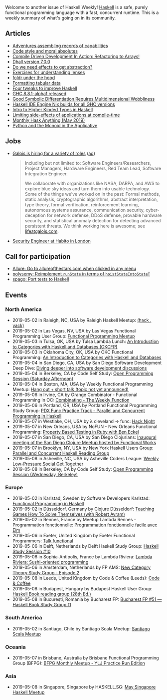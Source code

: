 <!-- 2019-05-02 unpublished -->

Welcome to another issue of Haskell Weekly!
[Haskell](https://www.haskell.org) is a safe, purely functional programming language with a fast, concurrent runtime.
This is a weekly summary of what's going on in its community.

## Articles

-   [Adventures assembling records of capabilities](https://discourse.haskell.org/t/adventures-assembling-records-of-capabilities/623?u=taylorfausak)
-   [Code style and moral absolutes](https://byorgey.wordpress.com/2019/04/30/code-style-and-moral-absolutes/)
-   [Compile Driven Development In Action: Refactoring to Arrays!](https://mmhaskell.com/blog/2019/4/29/compile-driven-development-in-action-refactoring-to-arrays)
-   [Dhall version 7.0.0](https://github.com/dhall-lang/dhall-lang/releases/tag/v7.0.0)
-   [Do we need effects to get abstraction?](https://medium.com/barely-functional/do-we-need-effects-to-get-abstraction-7d5dc0edfbef)
-   [Exercises for understanding lenses](https://williamyaoh.com/posts/2019-04-25-lens-exercises.html)
-   [foldr under the hood](https://neilmitchell.blogspot.com/2019/04/foldr-under-hood.html)
-   [Formatting tabular data](http://oleg.fi/gists/posts/2019-04-28-tabular.html)
-   [Four tweaks to improve Haskell](https://medium.com/daml-driven/four-tweaks-to-improve-haskell-b1de9c87f816)
-   [GHC 8.8.1-alpha1 released](https://www.haskell.org/ghc/blog/20190425-ghc-8.8.1-alpha1-released.html)
-   [Good Symbolic Differentiation Requires Multidimensional Wobbliness](https://aearnus.github.io/2019/04/26/good-symbolic-differentiation-requires-multidimensional-wobbliness)
-   [Haskell IDE Engine Nix builds for all GHC versions](https://github.com/Infinisil/all-hies/tree/544ea0c96f66f45cc73b4cc8a54bf6200e599fa7)
-   [Intro to Higher Kinded Types in Haskell](https://medium.com/@patxi/intro-to-higher-kinded-types-in-haskell-df6b719e7a69)
-   [Limiting side-effects of applications at compile-time](https://www.youtube.com/watch?v=XXx9nDc9L5k)
-   [Monthly Hask Anything (May 2019)](https://np.reddit.com/r/haskell/comments/bj5s5u/monthly_hask_anything_may_2019/)
-   [Python and the Monoid in the Applicative](https://typeclasses.com/news/2019-03-applicatives-are-monoidal)

## Jobs

-   [Galois is hiring for a variety of roles](https://galois.com/careers/) ([ad](https://haskellweekly.news/advertising.html))

    > Including but not limited to: Software Engineers/Researchers, Project Managers, Hardware Engineers, Red Team Lead, Software Integration Engineer.
    >
    > We collaborate with organizations like NASA, DARPA, and AWS to explore blue sky ideas and turn them into usable technology. Some of the things we've worked on in the past: Formal methods, static analysis, cryptographic algorithms, abstract interpretation, type theory, formal verification, reinforcement learning, autonomous systems assurance, communication security, cyber-deception for network defense, DDoS defense, provable hardware security, and statistical anomaly detection for detecting advanced persistent threats. We think working here is awesome; see [lifeatgalois.com](https://lifeatgalois.com).

-   [Security Engineer at Habito in London](https://functional.works-hub.com/jobs/security-engineer-in-london-united-kingdom-fe26c)

## Call for participation

-   [Allure: Go to allureofthestars.com when clicked in any menu](https://github.com/AllureOfTheStars/Allure/issues/98)
-   [polysemy: Reimplement `runState` in terms of `hoistStateIntoStateT`](https://github.com/isovector/polysemy/issues/34)
-   [spago: Port tests to Haskell](https://github.com/spacchetti/spago/issues/177)

## Events

### North America

- 2019-05-02 in Raleigh, NC, USA by Raleigh Haskell Meetup: [(hack . yack)](https://www.meetup.com/Raleigh-Haskell-Meetup/events/nsfsnqyzhbdb/)
- 2019-05-02 in Las Vegas, NV, USA by Las Vegas Functional Programming User Group: [Functional Programming Meetup](https://www.meetup.com/las-vegas-functional-programming/events/jkznkqyzhbdb/)
- 2019-05-03 in Tulsa, OK, USA by Tulsa Lambda Lunch: [An Introduction to Categories with Haskell and Databases (OKCFP)](https://www.meetup.com/Tulsa-Lambda-Lunch/events/260399297/)
- 2019-05-03 in Oklahoma City, OK, USA by OKC Functional Programming: [An Introduction to Categories with Haskell and Databases](https://www.meetup.com/OKC-FP/events/260380610/)
- 2019-05-04 in San Diego, CA, USA by San Diego Software Development Deep Dive: [Diving deeper into software development discussions ](https://www.meetup.com/San-Diego-Software-Development-Deep-Dive/events/mtzbkqyzhbgb/)
- 2019-05-04 in Berkeley, CA by Code Self Study: [Open Programming Session (Saturday Afternoon)](https://www.meetup.com/codeselfstudy/events/dkwpzpyzhbgb/)
- 2019-05-04 in Boston, MA, USA by Weekly Functional Programming Meetup: [Hang out + short talk (topic not yet announced)](https://www.meetup.com/Weekly-Functional-Programming-Meetup/events/jcgpwqyzhbgb/)
- 2019-05-06 in Irvine, CA by Orange Combinator - Functional Programming In OC: [Combinating - The Weekly Function](https://www.meetup.com/orange-combinator/events/lxvjrpyzhbjb/)
- 2019-05-06 in Portland, OR, USA by Portland Functional Programming Study Group: [PDX Func Practice Track - Parallel and Concurrent Programming in Haskell](https://www.meetup.com/Portland-Functional-Programming-Study-Group/events/rtfghqyzhbjb/)
- 2019-05-07 in Westlake, OH, USA by λ cleveland -> func: [Hack Night](https://www.meetup.com/%CE%BB-cleveland-func/events/nvqwsqyzhbkb/)
- 2019-05-07 in New Orleans, USA by NoFUN - New Orleans Functional Programming: [Property Based Testing in Ruby with Ben Eckel](https://www.meetup.com/no-fun/events/260512879/)
- 2019-05-07 in San Diego, CA, USA by San Diego Clojurians: [Inaugural meeting of the San Diego Clojure Meetup hosted by Functional Works](https://www.meetup.com/San-Diego-Clojure-Meetup/events/259941637/)
- 2019-05-07 in Brooklyn, NY, USA by New York Haskell Users Group: [Parallel and Concurrent Haskell Reading Group](https://www.meetup.com/NY-Haskell/events/shmktqyzhbkb/)
- 2019-05-08 in Asheville, NC, USA by Asheville Coders League: [Weekly Low-Pressure Social Get Together](https://www.meetup.com/Asheville-Coders-League/events/hplqsqyzhblb/)
- 2019-05-08 in Berkeley, CA by Code Self Study: [Open Programming Session (Wednesday, Berkeley)](https://www.meetup.com/codeselfstudy/events/tzgvnqyzhblb/)

### Europe

- 2019-05-02 in Karlstad, Sweden by Software Developers Karlstad: [Functional Programming in Haskell](https://www.meetup.com/Software-Developers-Karlstad/events/260304550/)
- 2019-05-02 in Düsseldorf, Germany by Clojure Düsseldorf: [Teaching Games How To Solve Themselves (with Robert Avram)](https://www.meetup.com/Clojure-Duesseldorf/events/260458946/)
- 2019-05-02 in Rennes, France by Meetup Lambda Rennes - Programmation fonctionnelle: [Programmation fonctionnelle facile avec Elm](https://www.meetup.com/Meetup-Lambda-Rennes-Programmation-fonctionnelle/events/260430220/)
- 2019-05-06 in Exeter, United Kingdom by Exeter Functional Programmers: [Talk functional](https://www.meetup.com/Exeter-Functional-Programmers/events/nxxtmqyzhbjb/)
- 2019-05-06 in Delft, Netherlands by Delft Haskell Study Group: [Haskell Study Session #10](https://www.meetup.com/Delft-Haskell-Study-Group/events/261038830/)
- 2019-05-06 in Sophia-Antipolis, France by Lambda Riviera: [Lambda Riviera: Sushi-oriented programming](https://www.meetup.com/lambda-riviera/events/spbmjqyzhbcb/)
- 2019-05-06 in Amsterdam, Netherlands by FP AMS: [New Category Theory Study Group - Episode 2](https://www.meetup.com/fp-ams/events/260847969/)
- 2019-05-08 in Leeds, United Kingdom by Code & Coffee (Leeds): [Code & Coffee](https://www.meetup.com/Code-Coffee-Leeds/events/lbrrtlyzhblb/)
- 2019-05-08 in Budapest, Hungary by Budapest Haskell User Group: [Haskell Book reading group (28th Ed.)](https://www.meetup.com/Bp-HUG/events/260531239/)
- 2019-05-08 in București, Romania by Bucharest FP: [Bucharest FP #51 — Haskell Book Study Group 11](https://www.meetup.com/bucharestfp/events/260847609/)

### South America

- 2019-05-02 in Santiago, Chile by Santiago Scala Meetup: [Santiago Scala Meetup](https://www.meetup.com/Santiago-Scala-Meetup/events/hfvtlpyzhbdb/)

### Oceania

- 2019-05-07 in Brisbane, Australia by Brisbane Functional Programming Group (BFPG): [BFPG Monthly Meetup - YLJ Practice Run Edition](https://www.meetup.com/Brisbane-Functional-Programming-Group/events/cfmrwlyzhbsb/)

### Asia

- 2019-05-08 in Singapore, Singapore by HASKELL.SG: [May Singapore Haskell Meetup](https://www.meetup.com/HASKELL-SG/events/260364359/)
